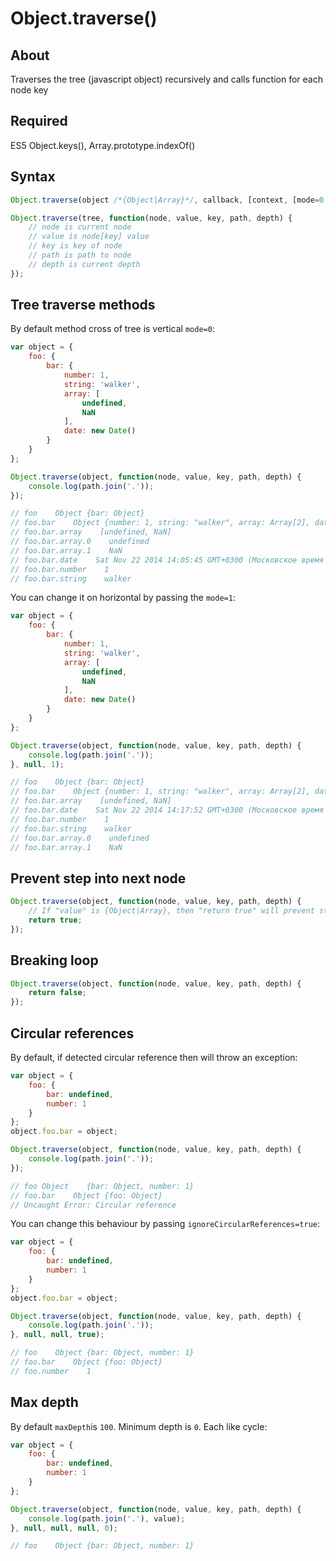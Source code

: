 # Object.traverse()

## About
Traverses the tree (javascript object) recursively and calls function for each node key

## Required
ES5 Object.keys(), Array.prototype.indexOf()

## Syntax
```js
Object.traverse(object /*{Object|Array}*/, callback, [context, [mode=0, [ignoreCircularReferences=false, [maxDepth=100]]]]);

Object.traverse(tree, function(node, value, key, path, depth) {
    // node is current node
    // value is node[key] value
    // key is key of node
    // path is path to node
    // depth is current depth
});
```

## Tree traverse methods
By default method cross of tree is vertical `mode=0`:
```js
var object = {
    foo: {
        bar: {
            number: 1,
            string: 'walker',
            array: [
                undefined,
                NaN
            ],
            date: new Date()
        }
    }
};

Object.traverse(object, function(node, value, key, path, depth) {
    console.log(path.join('.'));
});

// foo    Object {bar: Object}
// foo.bar    Object {number: 1, string: "walker", array: Array[2], date: Sat Nov 22 2014 14:05:45 GMT+0300 (Московское время (зима))}
// foo.bar.array    [undefined, NaN]
// foo.bar.array.0    undefined
// foo.bar.array.1    NaN
// foo.bar.date    Sat Nov 22 2014 14:05:45 GMT+0300 (Московское время (зима))
// foo.bar.number    1
// foo.bar.string    walker
```
You can change it on horizontal by passing the `mode=1`:
```js
var object = {
    foo: {
        bar: {
            number: 1,
            string: 'walker',
            array: [
                undefined,
                NaN
            ],
            date: new Date()
        }
    }
};

Object.traverse(object, function(node, value, key, path, depth) {
    console.log(path.join('.'));
}, null, 1);

// foo    Object {bar: Object}
// foo.bar    Object {number: 1, string: "walker", array: Array[2], date: Sat Nov 22 2014 14:17:52 GMT+0300 (Московское время (зима))}
// foo.bar.array    [undefined, NaN]
// foo.bar.date    Sat Nov 22 2014 14:17:52 GMT+0300 (Московское время (зима))
// foo.bar.number    1
// foo.bar.string    walker
// foo.bar.array.0    undefined
// foo.bar.array.1    NaN
```

## Prevent step into next node
```js
Object.traverse(object, function(node, value, key, path, depth) {
    // If "value" is {Object|Array}, then "return true" will prevent step into this object
    return true;
});
```

## Breaking loop
```js
Object.traverse(object, function(node, value, key, path, depth) {
    return false;
});
```

## Circular references
By default, if detected circular reference then will throw an exception:
```js
var object = {
    foo: {
        bar: undefined,
        number: 1
    }
};
object.foo.bar = object;

Object.traverse(object, function(node, value, key, path, depth) {
    console.log(path.join('.'));
});

// foo Object    {bar: Object, number: 1}
// foo.bar    Object {foo: Object}
// Uncaught Error: Circular reference
```
You can change this behaviour by passing `ignoreCircularReferences=true`:
```js
var object = {
    foo: {
        bar: undefined,
        number: 1
    }
};
object.foo.bar = object;

Object.traverse(object, function(node, value, key, path, depth) {
    console.log(path.join('.'));
}, null, null, true);

// foo    Object {bar: Object, number: 1}
// foo.bar    Object {foo: Object}
// foo.number    1
```

## Max depth
By default `maxDepth`is `100`. Minimum depth is `0`. Each like cycle:
```js
var object = {
    foo: {
        bar: undefined,
        number: 1
    }
};

Object.traverse(object, function(node, value, key, path, depth) {
    console.log(path.join('.'), value);
}, null, null, null, 0);

// foo    Object {bar: Object, number: 1}
```
